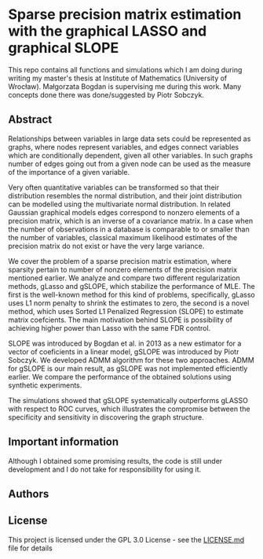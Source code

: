 # Sparse precision matrix estimation with the graphical LASSO and graphical SLOPE

This repo contains all functions and simulations which I am doing during writing my master's thesis at Institute of Mathematics (University of Wrocław). Małgorzata Bogdan is supervising me during this work.
Many concepts done there was done/suggested by Piotr Sobczyk.

## Abstract

Relationships between variables in large data sets could be represented as graphs, where nodes represent variables, and edges connect variables which are conditionally dependent, given all other variables. In such graphs number of
edges going out from a given node can be used as the measure of the importance of a given variable.

Very often quantitative variables can be transformed so that their distribution resembles the normal distribution, and their joint distribution can be modelled using the multivariate normal distribution. In related Gaussian graphical models edges correspond to nonzero elements of a precision matrix, which is an inverse of a covariance matrix. In a case when the number of observations in a database is comparable to or smaller than the number of variables, classical maximum likelihood estimates of the precision matrix do not exist or have the very large variance.

We cover the problem of a sparse precision matrix estimation, where sparsity pertain to number of nonzero elements of the precision matrix mentioned earlier. We analyze and compare two different regularization methods, gLasso and gSLOPE, which stabilize the performance of MLE. The first is the well-known method for this kind of problems, specifically, gLasso uses L1 norm penalty to shrink the estimates to zero, the second is a novel method, which uses Sorted L1 Penalized Regression (SLOPE) to estimate matrix coefcients. The main motivation behind SLOPE is possibility of achieving higher power than Lasso
with the same FDR control.

SLOPE was introduced by Bogdan et al. in 2013 as a new estimator for a vector of coeficients in a linear model, gSLOPE was introduced by Piotr Sobczyk. We developed ADMM algorithm for these two approaches. ADMM for gSLOPE is our main result, as gSLOPE was not implemented efficiently earlier. We compare the performance of the obtained solutions using synthetic
experiments.

The simulations showed that gSLOPE systematically outperforms gLASSO with respect to ROC curves, which illustrates the compromise between the specificity and sensitivity in discovering the graph structure.

## Important information

Although I obtained some promising results, the code is still under development and I do not take for responsibility for using it.

## Authors

## License

This project is licensed under the GPL 3.0 License - see the [LICENSE.md](LICENSE.md) file for details

